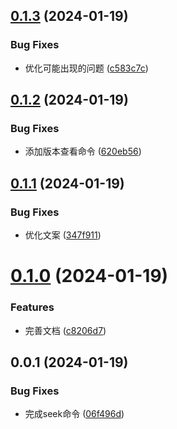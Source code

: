 ## [0.1.3](https://github.com/lib-pack/ghseek/compare/0.1.2...0.1.3) (2024-01-19)

### Bug Fixes

- 优化可能出现的问题 ([c583c7c](https://github.com/lib-pack/ghseek/commit/c583c7c9461b26f8299d1bf8e6b14dcbab6b961d))

## [0.1.2](https://github.com/lib-pack/ghseek/compare/0.1.1...0.1.2) (2024-01-19)

### Bug Fixes

- 添加版本查看命令 ([620eb56](https://github.com/lib-pack/ghseek/commit/620eb56e5e2d87918f9813d8054839a94294051e))

## [0.1.1](https://github.com/lib-pack/ghseek/compare/0.1.0...0.1.1) (2024-01-19)

### Bug Fixes

- 优化文案 ([347f911](https://github.com/lib-pack/ghseek/commit/347f911b1c2ea44a7bf28a3643c25f1ebc8574e2))

# [0.1.0](https://github.com/lib-pack/ghseek/compare/0.0.1...0.1.0) (2024-01-19)

### Features

- 完善文档 ([c8206d7](https://github.com/lib-pack/ghseek/commit/c8206d7374e8708666769a2eae93a117fb848d09))

## 0.0.1 (2024-01-19)

### Bug Fixes

- 完成seek命令 ([06f496d](https://github.com/lib-pack/ghseek/commit/06f496d2115ea1839932174b06816abfdd1a37bd))
